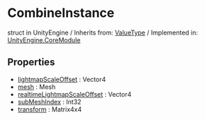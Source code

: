 # CombineInstance
struct in UnityEngine
 / Inherits from: <a href="https://docs.unity3d.com/6000.0/Documentation/ScriptReference/ValueType.html">ValueType</a> / Implemented in: <a href="https://docs.unity3d.com/6000.0/Documentation/ScriptReference/UnityEngine.CoreModule.html">UnityEngine.CoreModule</a>
## Properties
- <a href="https://docs.unity3d.com/6000.0/Documentation/ScriptReference/CombineInstance-lightmapScaleOffset.html">lightmapScaleOffset</a> : Vector4
- <a href="https://docs.unity3d.com/6000.0/Documentation/ScriptReference/CombineInstance-mesh.html">mesh</a> : Mesh
- <a href="https://docs.unity3d.com/6000.0/Documentation/ScriptReference/CombineInstance-realtimeLightmapScaleOffset.html">realtimeLightmapScaleOffset</a> : Vector4
- <a href="https://docs.unity3d.com/6000.0/Documentation/ScriptReference/CombineInstance-subMeshIndex.html">subMeshIndex</a> : Int32
- <a href="https://docs.unity3d.com/6000.0/Documentation/ScriptReference/CombineInstance-transform.html">transform</a> : Matrix4x4
